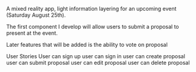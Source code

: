A mixed reality app, light information layering for an upcoming event (Saturday August 25th). 

The first component I develop will allow users to submit a proposal to present at the event.

Later features that will be added is the ability to vote on proposal

User Stories
User can sign up
user can sign in
user can create proposal
user can submit proposal
user can edit proposal
user can delete proposal
